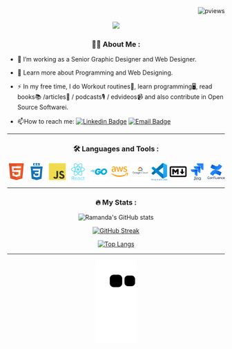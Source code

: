 <div align="right">
<img src="https://komarev.com/ghpvc/?username=luphieanza&style=flat-square&color=blue" alt="pviews"/>
</div>

</br>
                                                                                    
<div id="header" align="center">
  <img src="https://creamyanimation.com/wp-content/uploads/2018/01/Creamy-Script.gif" style="width:512px;/>
</div>

---

<div align="center">
                 
### :man_technologist: About Me :</h2>

</div>
                   
<div align="left">
                 
- :telescope: I’m working as a Senior Graphic Designer and Web Designer.</h4>

- :seedling: Learn more about Programming and Web Designing.</h4>

- :zap: In my free time, I do Workout routines💪, learn programming🖥️, read books📚 /articles📰 / podcasts🎙️ / edvideos📹 and also contribute in Open Source Softwareℹ️.</h4>

- :mailbox:How to reach me: [![Linkedin Badge](https://img.shields.io/badge/-LinkedIn-blue?style=flat&logo=Linkedin&logoColor=white)](https://www.linkedin.com/in/ramandaprabu/) [![Email Badge](https://img.shields.io/badge/-GMail-red?style=flat&logo=Gmail&logoColor=white)](mailto:eb.underwood22@gmail.com)</h3>

</div>

---

<div align="center">
                   
### :hammer_and_wrench: Languages and Tools :

</div>

<div align="center">
<img src="https://github.com/devicons/devicon/blob/master/icons/html5/html5-original.svg" title="HTML5" alt="HTML" width="40" height="40"/>&nbsp;
<img src="https://github.com/devicons/devicon/blob/master/icons/css3/css3-plain-wordmark.svg"  title="CSS3" alt="CSS" width="40" height="40"/>&nbsp;
<img src="https://github.com/devicons/devicon/blob/master/icons/javascript/javascript-original.svg" title="JavaScript" alt="JavaScript" width="40" height="40"/>&nbsp;
<img src="https://github.com/devicons/devicon/blob/master/icons/react/react-original-wordmark.svg" title="React" alt="React" width="40" height="40"/>&nbsp;
<img src="https://github.com/devicons/devicon/blob/master/icons/go/go-original-wordmark.svg" title="Golang" alt="Golang" width="40" height="40"/>&nbsp;
<img src="https://github.com/devicons/devicon/blob/master/icons/amazonwebservices/amazonwebservices-plain-wordmark.svg" title="AWS" alt="AWS" width="40" height="40"/>&nbsp;
<img src="https://github.com/devicons/devicon/blob/master/icons/googlecloud/googlecloud-original-wordmark.svg" title="Google Cloud" **alt="GCloud" width="40" height="40"/>
<img src="https://github.com/devicons/devicon/blob/master/icons/vscode/vscode-original-wordmark.svg" title="Git" **alt="Git" width="40" height="40"/>
<img src="https://github.com/devicons/devicon/blob/master/icons/markdown/markdown-original.svg" title="Git" **alt="Git" width="40" height="40"/>
<img src="https://github.com/devicons/devicon/blob/master/icons/jira/jira-original-wordmark.svg" title="Git" **alt="Git" width="40" height="40"/>
<img src="https://github.com/devicons/devicon/blob/master/icons/confluence/confluence-original-wordmark.svg" title="Git" **alt="Git" width="40" height="40"/>
</div>

---

<div align="center">
                   
### :fire: My Stats :
                   
![Ramanda's GitHub stats](https://github-readme-stats.vercel.app/api?username=pr3b&show_icons=true&theme=default)
                   
[![GitHub Streak](http://github-readme-streak-stats.herokuapp.com?user=pr3b&date_format=j%20M%5B%20Y%5D)](https://git.io/streak-stats)

[![Top Langs](https://github-readme-stats.vercel.app/api/top-langs/?username=pr3b&layout=compact&theme=vision-friendly-light)](https://github.com/anuraghazra/github-readme-stats)

---

<p align="center">
  <img src="https://github.com/luphieanza/luphieanza/raw/output/github-contribution-grid-snake.svg" alt="snake">
</p>
                                                                                                               
</div>
